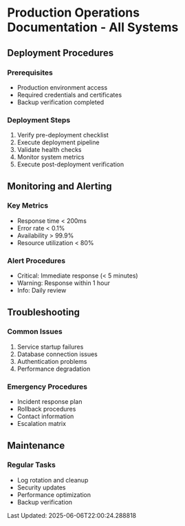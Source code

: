 # Production Operations Documentation - All Systems

## Deployment Procedures

### Prerequisites
- Production environment access
- Required credentials and certificates
- Backup verification completed

### Deployment Steps
1. Verify pre-deployment checklist
2. Execute deployment pipeline
3. Validate health checks
4. Monitor system metrics
5. Execute post-deployment verification

## Monitoring and Alerting

### Key Metrics
- Response time < 200ms
- Error rate < 0.1%
- Availability > 99.9%
- Resource utilization < 80%

### Alert Procedures
- Critical: Immediate response (< 5 minutes)
- Warning: Response within 1 hour
- Info: Daily review

## Troubleshooting

### Common Issues
1. Service startup failures
2. Database connection issues
3. Authentication problems
4. Performance degradation

### Emergency Procedures
- Incident response plan
- Rollback procedures
- Contact information
- Escalation matrix

## Maintenance

### Regular Tasks
- Log rotation and cleanup
- Security updates
- Performance optimization
- Backup verification

Last Updated: 2025-06-06T22:00:24.288818
